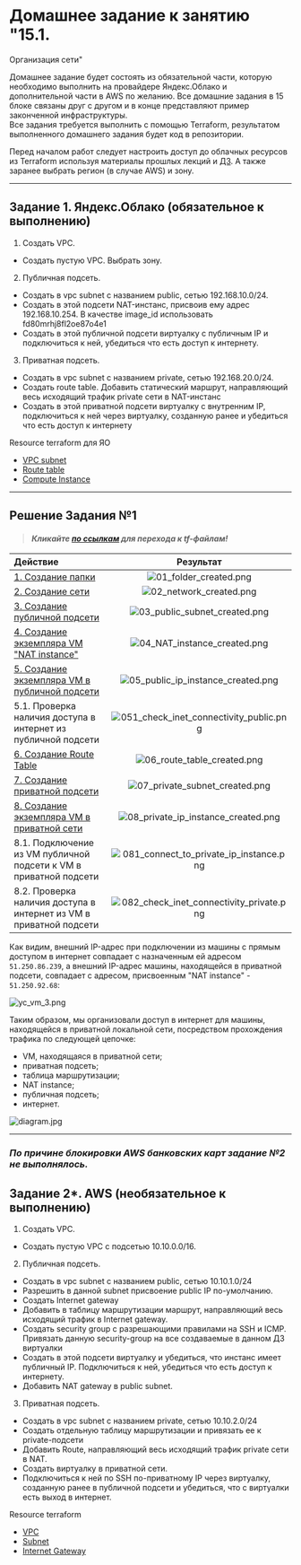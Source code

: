 # Домашнее задание к занятию "15.1. 
Организация сети"

Домашнее задание будет состоять из обязательной части, которую необходимо выполнить на провайдере Яндекс.Облако и дополнительной части в AWS по желанию. Все домашние задания в 15 блоке связаны друг с другом и в конце представляют пример законченной инфраструктуры.  
Все задания требуется выполнить с помощью Terraform, результатом выполненного домашнего задания будет код в репозитории.

Перед началом работ следует настроить доступ до облачных ресурсов из Terraform используя материалы прошлых лекций и [ДЗ](https://github.com/netology-code/virt-homeworks/tree/master/07-terraform-02-syntax ). А также заранее выбрать регион (в случае AWS) и зону.

---
## Задание 1. Яндекс.Облако (обязательное к выполнению)

1. Создать VPC.
- Создать пустую VPC. Выбрать зону.
2. Публичная подсеть.
- Создать в vpc subnet с названием public, сетью 192.168.10.0/24.
- Создать в этой подсети NAT-инстанс, присвоив ему адрес 192.168.10.254. В качестве image_id использовать fd80mrhj8fl2oe87o4e1
- Создать в этой публичной подсети виртуалку с публичным IP и подключиться к ней, убедиться что есть доступ к интернету.
3. Приватная подсеть.
- Создать в vpc subnet с названием private, сетью 192.168.20.0/24.
- Создать route table. Добавить статический маршрут, направляющий весь исходящий трафик private сети в NAT-инстанс
- Создать в этой приватной подсети виртуалку с внутренним IP, подключиться к ней через виртуалку, созданную ранее и убедиться что есть доступ к интернету

Resource terraform для ЯО
- [VPC subnet](https://registry.terraform.io/providers/yandex-cloud/yandex/latest/docs/resources/vpc_subnet)
- [Route table](https://registry.terraform.io/providers/yandex-cloud/yandex/latest/docs/resources/vpc_route_table)
- [Compute Instance](https://registry.terraform.io/providers/yandex-cloud/yandex/latest/docs/resources/compute_instance)
---


## Решение Задания №1

> #### _Кликайте [по ссылкам](./terraform) для перехода к tf-файлам!_

| Действие                                                                              |                                          Результат                                           |
|:--------------------------------------------------------------------------------------|:--------------------------------------------------------------------------------------------:|
| [1. Создание папки](./terraform/01_provider.tf)                                       |                   ![01_folder_created.png](images%2F01_folder_created.png)                   |
| [2. Создание сети](./terraform/02_network.tf)                                         |                  ![02_network_created.png](images%2F02_network_created.png)                  |
| [3. Создание публичной подсети](./terraform/03_public_subnet.tf)                      |            ![03_public_subnet_created.png](images%2F03_public_subnet_created.png)            |
| [4. Создание экземпляра VM "NAT instance"](./terraform/04_nat_instance.tf)            |             ![04_NAT_instance_created.png](images%2F04_NAT_instance_created.png)             |
| [5. Создание экземпляра VM в публичной подсети](./terraform/05_public_ip_instance.tf) |       ![05_public_ip_instance_created.png](images%2F05_public_ip_instance_created.png)       |
| 5.1. Проверка наличия доступа в интернет из публичной подсети                         |  ![051_check_inet_connectivity_public.png](images%2F051_check_inet_connectivity_public.png)  |
| [6. Создание Route Table](./terraform/06_route_table.tf)                              |              ![06_route_table_created.png](images%2F06_route_table_created.png)              |
| [7. Создание приватной подсети](./terraform/07_private_subnet.tf)                     |           ![07_private_subnet_created.png](images%2F07_private_subnet_created.png)           |
| [8. Создание экземпляра VM в приватной сети](./terraform/08_private_ip_instance.tf)   |      ![08_private_ip_instance_created.png](images%2F08_private_ip_instance_created.png)      |
| 8.1. Подключение из VM публичной подсети к VM в приватной подсети                     |  ![081_connect_to_private_ip_instance.png](images%2F081_connect_to_private_ip_instance.png)  |
| 8.2. Проверка наличия доступа в интернет из VM в приватной подсети                    | ![082_check_inet_connectivity_private.png](images%2F082_check_inet_connectivity_private.png) |

Как видим, внешний IP-адрес при подключении из машины с прямым доступом в интернет совпадает с назначенным
ей адресом `51.250.86.239`, а внешний IP-адрес машины, находящейся в приватной подсети, совпадает с адресом,
присвоенным "NAT instance" - `51.250.92.68`:

![yc_vm_3.png](images%2Fyc_vm_3.png)

Таким образом, мы организовали доступ в интернет для машины, находящейся в приватной локальной сети, посредством
прохождения трафика по следующей цепочке:
- VM, находящаяся в приватной сети;
- приватная подсеть;
- таблица маршрутизации;
- NAT instance;
- публичная подсеть;
- интернет.

![diagram.jpg](images%2Fdiagram.jpg)

---

### _По причине блокировки AWS банковских карт задание №2 не выполнялось._

## Задание 2*. AWS (необязательное к выполнению)

1. Создать VPC.
- Создать пустую VPC с подсетью 10.10.0.0/16.
2. Публичная подсеть.
- Создать в vpc subnet с названием public, сетью 10.10.1.0/24
- Разрешить в данной subnet присвоение public IP по-умолчанию.
- Создать Internet gateway
- Добавить в таблицу маршрутизации маршрут, направляющий весь исходящий трафик в Internet gateway.
- Создать security group с разрешающими правилами на SSH и ICMP. Привязать данную security-group на все создаваемые в данном ДЗ виртуалки
- Создать в этой подсети виртуалку и убедиться, что инстанс имеет публичный IP. Подключиться к ней, убедиться что есть доступ к интернету.
- Добавить NAT gateway в public subnet.
3. Приватная подсеть.
- Создать в vpc subnet с названием private, сетью 10.10.2.0/24
- Создать отдельную таблицу маршрутизации и привязать ее к private-подсети
- Добавить Route, направляющий весь исходящий трафик private сети в NAT.
- Создать виртуалку в приватной сети.
- Подключиться к ней по SSH по-приватному IP через виртуалку, созданную ранее в публичной подсети и убедиться, что с виртуалки есть выход в интернет.

Resource terraform
- [VPC](https://registry.terraform.io/providers/hashicorp/aws/latest/docs/resources/vpc)
- [Subnet](https://registry.terraform.io/providers/hashicorp/aws/latest/docs/resources/subnet)
- [Internet Gateway](https://registry.terraform.io/providers/hashicorp/aws/latest/docs/resources/internet_gateway)
